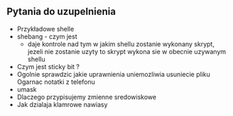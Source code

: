 ## Pytania do uzupelnienia 

- Przykładowe shelle 
- shebang - czym jest
	-  daje kontrole nad tym w jakim shellu zostanie wykonany skrypt, jezeli nie zostanie uzyty to skrypt wykona sie w obecnie uzywanym shellu 
- Czym jest sticky bit ? 
- Ogolnie sprawdzic jakie uprawnienia uniemozliwia usuniecie pliku 
Ogarnac notatki z telefonu 
- umask 
- Dlaczego przypisujemy zmienne sredowiskowe 
- Jak dzialaja klamrowe nawiasy 

